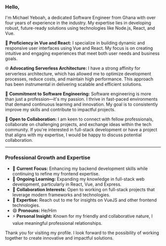### Hello,

I'm Michael Yeboah, a dedicated Software Engineer from Ghana with over four years of experience in the industry. My expertise lies in developing robust, future-ready solutions using technologies like Node.js, React, and Vue.

🚀 **Proficiency in Vue and React:**
I specialize in building dynamic and responsive user interfaces using Vue and React. My focus is on creating intuitive and engaging experiences that meet both user needs and business goals.

🌐 **Advocating Serverless Architecture:**
I have a strong affinity for serverless architecture, which has allowed me to optimize development processes, reduce costs, and maintain high performance. This approach has been instrumental in delivering scalable and efficient solutions.

💪 **Commitment to Software Engineering:**
Software engineering is more than just a profession—it's my passion. I thrive in fast-paced environments that demand continuous learning and innovation. My goal is to consistently improve my skills and contribute to impactful projects.

🤝 **Open to Collaboration:**
I am keen to connect with fellow professionals, collaborate on challenging projects, and exchange ideas within the tech community. If you're interested in full-stack development or have a project that aligns with my expertise, I would be happy to discuss potential collaboration.

---

### Professional Growth and Expertise
- 🔭 **Current Focus:** Enhancing my backend development skills while continuing to refine my frontend expertise.
- 🌱 **Ongoing Learning:** Expanding my knowledge in full-stack web development, particularly in React, Vue, and Express.
- 👯 **Collaboration Interests:** Open to working on full-stack projects that leverage modern frameworks and technologies.
- 💬 **Expertise:** Reach out to me for insights on VueJS and other frontend technologies.
- 😄 **Pronouns:** He/Him
- ⚡ **Personal Insight:** Known for my friendly and collaborative nature, I value meaningful professional relationships.

Thank you for visiting my profile. I look forward to the possibility of working together to create innovative and impactful solutions.
